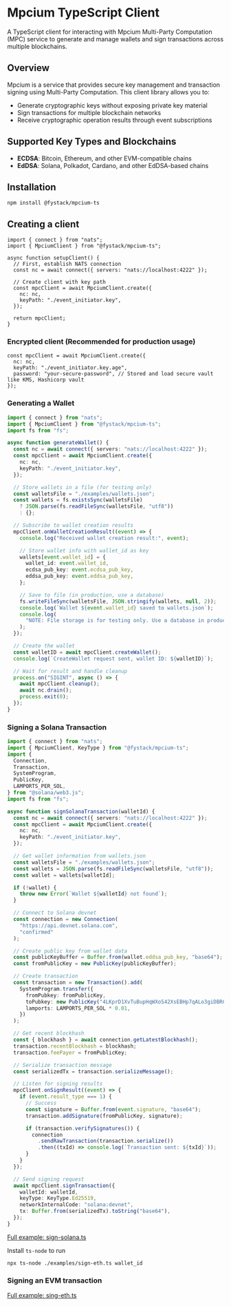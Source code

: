 # Mpcium TypeScript Client

A TypeScript client for interacting with Mpcium Multi-Party Computation (MPC) service to generate and manage wallets and sign transactions across multiple blockchains.

## Overview

Mpcium is a service that provides secure key management and transaction signing using Multi-Party Computation. This client library allows you to:

- Generate cryptographic keys without exposing private key material
- Sign transactions for multiple blockchain networks
- Receive cryptographic operation results through event subscriptions

## Supported Key Types and Blockchains

- **ECDSA**: Bitcoin, Ethereum, and other EVM-compatible chains
- **EdDSA**: Solana, Polkadot, Cardano, and other EdDSA-based chains

## Installation

```
npm install @fystack/mpcium-ts
```

## Creating a client

```
import { connect } from "nats";
import { MpciumClient } from "@fystack/mpcium-ts";

async function setupClient() {
  // First, establish NATS connection
  const nc = await connect({ servers: "nats://localhost:4222" });

  // Create client with key path
  const mpcClient = await MpciumClient.create({
    nc: nc,
    keyPath: "./event_initiator.key",
  });

  return mpcClient;
}
```

### Encrypted client (Recommended for production usage)

```
const mpcClient = await MpciumClient.create({
  nc: nc,
  keyPath: "./event_initiator.key.age",
  password: "your-secure-password", // Stored and load secure vault like KMS, Hashicorp vault
});
```

### Generating a Wallet

```ts
import { connect } from "nats";
import { MpciumClient } from "@fystack/mpcium-ts";
import fs from "fs";

async function generateWallet() {
  const nc = await connect({ servers: "nats://localhost:4222" });
  const mpcClient = await MpciumClient.create({
    nc: nc,
    keyPath: "./event_initiator.key",
  });

  // Store wallets in a file (for testing only)
  const walletsFile = "./examples/wallets.json";
  const wallets = fs.existsSync(walletsFile)
    ? JSON.parse(fs.readFileSync(walletsFile, "utf8"))
    : {};

  // Subscribe to wallet creation results
  mpcClient.onWalletCreationResult((event) => {
    console.log("Received wallet creation result:", event);

    // Store wallet info with wallet_id as key
    wallets[event.wallet_id] = {
      wallet_id: event.wallet_id,
      ecdsa_pub_key: event.ecdsa_pub_key,
      eddsa_pub_key: event.eddsa_pub_key,
    };

    // Save to file (in production, use a database)
    fs.writeFileSync(walletsFile, JSON.stringify(wallets, null, 2));
    console.log(`Wallet ${event.wallet_id} saved to wallets.json`);
    console.log(
      "NOTE: File storage is for testing only. Use a database in production."
    );
  });

  // Create the wallet
  const walletID = await mpcClient.createWallet();
  console.log(`CreateWallet request sent, wallet ID: ${walletID}`);

  // Wait for result and handle cleanup
  process.on("SIGINT", async () => {
    await mpcClient.cleanup();
    await nc.drain();
    process.exit(0);
  });
}
```

### Signing a Solana Transaction

```ts
import { connect } from "nats";
import { MpciumClient, KeyType } from "@fystack/mpcium-ts";
import {
  Connection,
  Transaction,
  SystemProgram,
  PublicKey,
  LAMPORTS_PER_SOL,
} from "@solana/web3.js";
import fs from "fs";

async function signSolanaTransaction(walletId) {
  const nc = await connect({ servers: "nats://localhost:4222" });
  const mpcClient = await MpciumClient.create({
    nc: nc,
    keyPath: "./event_initiator.key",
  });

  // Get wallet information from wallets.json
  const walletsFile = "./examples/wallets.json";
  const wallets = JSON.parse(fs.readFileSync(walletsFile, "utf8"));
  const wallet = wallets[walletId];

  if (!wallet) {
    throw new Error(`Wallet ${walletId} not found`);
  }

  // Connect to Solana devnet
  const connection = new Connection(
    "https://api.devnet.solana.com",
    "confirmed"
  );

  // Create public key from wallet data
  const publicKeyBuffer = Buffer.from(wallet.eddsa_pub_key, "base64");
  const fromPublicKey = new PublicKey(publicKeyBuffer);

  // Create transaction
  const transaction = new Transaction().add(
    SystemProgram.transfer({
      fromPubkey: fromPublicKey,
      toPubkey: new PublicKey("4LKprD1XvTuBupHqWXoS42XsEBHp7qALo3giDBRCNhAV"),
      lamports: LAMPORTS_PER_SOL * 0.01,
    })
  );

  // Get recent blockhash
  const { blockhash } = await connection.getLatestBlockhash();
  transaction.recentBlockhash = blockhash;
  transaction.feePayer = fromPublicKey;

  // Serialize transaction message
  const serializedTx = transaction.serializeMessage();

  // Listen for signing results
  mpcClient.onSignResult((event) => {
    if (event.result_type === 1) {
      // Success
      const signature = Buffer.from(event.signature, "base64");
      transaction.addSignature(fromPublicKey, signature);

      if (transaction.verifySignatures()) {
        connection
          .sendRawTransaction(transaction.serialize())
          .then((txId) => console.log(`Transaction sent: ${txId}`));
      }
    }
  });

  // Send signing request
  await mpcClient.signTransaction({
    walletId: walletId,
    keyType: KeyType.Ed25519,
    networkInternalCode: "solana:devnet",
    tx: Buffer.from(serializedTx).toString("base64"),
  });
}
```

[Full example: sign-solana.ts](./examples/sign-solana.ts)

Install `ts-node` to run

```
npx ts-node ./examples/sign-eth.ts wallet_id
```

### Signing an EVM transaction

[Full example: sing-eth.ts](./examples/sign-eth.ts)
